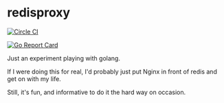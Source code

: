# redisproxy
[![Circle CI](https://circleci.com/gh/nikogura/redisproxy.svg?style=shield)](https://circleci.com/gh/nikogura/gomason)

[![Go Report Card](https://goreportcard.com/badge/github.com/nikogura/redisproxy)](https://goreportcard.com/report/github.com/nikogura/redisproxy)

Just an experiment playing with golang.

If I were doing this for real, I'd probably just put Nginx in front of redis and get on with my life.

Still, it's fun, and informative to do it the hard way on occasion.

